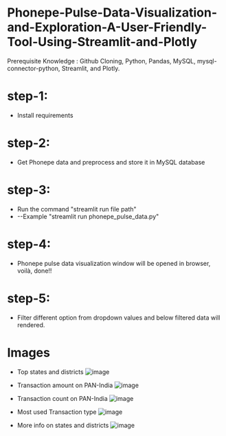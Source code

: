 # Phonepe-Pulse-Data-Visualization-and-Exploration-A-User-Friendly-Tool-Using-Streamlit-and-Plotly

Prerequisite Knowledge : Github Cloning, Python, Pandas, MySQL,
mysql-connector-python, Streamlit, and Plotly.

# step-1:
* Install requirements

# step-2:
* Get Phonepe data and preprocess and store it in MySQL database

# step-3:
* Run the command "streamlit run file path"
* --Example "streamlit run phonepe_pulse_data.py"

# step-4:
* Phonepe pulse data visualization window will be opened in browser, voilà, done!!


# step-5:
* Filter different option from dropdown values and below filtered data will rendered.

# Images
* Top states and districts
![image](https://github.com/Mahalingameaswarasamy07/Phonepe-Pulse-Data-Visualization-and-Exploration-A-User-Friendly-Tool-Using-Streamlit-and-Plotly/assets/123309711/2f74ae05-3e10-4aaf-9a5a-43e82aec70e8)

* Transaction amount on PAN-India
![image](https://github.com/Mahalingameaswarasamy07/Phonepe-Pulse-Data-Visualization-and-Exploration-A-User-Friendly-Tool-Using-Streamlit-and-Plotly/assets/123309711/4f127450-1752-4adb-96ac-695d8fbe0ad2)


* Transaction count on PAN-India
![image](https://github.com/Mahalingameaswarasamy07/Phonepe-Pulse-Data-Visualization-and-Exploration-A-User-Friendly-Tool-Using-Streamlit-and-Plotly/assets/123309711/1cfb62ab-e02b-4651-8b82-2560bbff3449)


* Most used Transaction type
![image](https://github.com/Mahalingameaswarasamy07/Phonepe-Pulse-Data-Visualization-and-Exploration-A-User-Friendly-Tool-Using-Streamlit-and-Plotly/assets/123309711/ce885bec-a3e0-4d0b-b310-f82e144ae37c)


* More info on states and districts
![image](https://github.com/Mahalingameaswarasamy07/Phonepe-Pulse-Data-Visualization-and-Exploration-A-User-Friendly-Tool-Using-Streamlit-and-Plotly/assets/123309711/d7f6c56a-9a9e-4441-bf5f-41a2269e3204)




